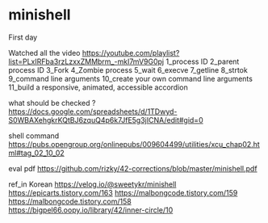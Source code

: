 # minishell

First day 

Watched all the video
https://youtube.com/playlist?list=PLxIRFba3rzLzxxZMMbrm_-mkI7mV9G0pj
1_process ID
2_parent process ID
3_Fork
4_Zombie process
5_wait
6_execve
7_getline
8_strtok
9_command line arguments
10_create your own command line arguments
11_build a responsive, animated, accessible accordion






what should be checked ?
https://docs.google.com/spreadsheets/d/1TDwyd-S0WBAXehgkrKQtBJ6zquQ4p6k7JfE5g3jICNA/edit#gid=0

shell command
https://pubs.opengroup.org/onlinepubs/009604499/utilities/xcu_chap02.html#tag_02_10_02




eval pdf
https://github.com/rizky/42-corrections/blob/master/minishell.pdf





ref_in Korean
https://velog.io/@sweetykr/minishell
https://epicarts.tistory.com/163
https://malbongcode.tistory.com/159
https://malbongcode.tistory.com/158
https://bigpel66.oopy.io/library/42/inner-circle/10

